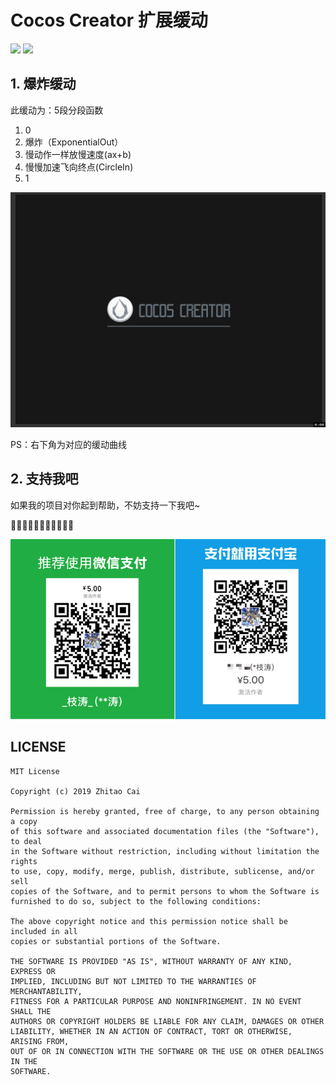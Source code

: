 # Cocos Creator 扩展缓动

[![](https://img.shields.io/badge/Release-0.1.0-green.svg)](CHANGELOG.md)
[![](https://img.shields.io/badge/Cocos%20Creator-2.2.0-orange.svg)](http://www.cocos.com/creator)

## 1. 爆炸缓动

此缓动为：5段分段函数

1. 0
2. 爆炸（ExponentialOut）
3. 慢动作一样放慢速度(ax+b)
4. 慢慢加速飞向终点(CircleIn)
5. 1

![](static/boom_effect.gif)

PS：右下角为对应的缓动曲线


## 2. 支持我吧

如果我的项目对你起到帮助，不妨支持一下我吧~

🙏🙏🙏🙏🙏🙏🙏🙏🙏🙏🙏

![](static/PAY.png)


## LICENSE

    MIT License

    Copyright (c) 2019 Zhitao Cai

    Permission is hereby granted, free of charge, to any person obtaining a copy
    of this software and associated documentation files (the "Software"), to deal
    in the Software without restriction, including without limitation the rights
    to use, copy, modify, merge, publish, distribute, sublicense, and/or sell
    copies of the Software, and to permit persons to whom the Software is
    furnished to do so, subject to the following conditions:

    The above copyright notice and this permission notice shall be included in all
    copies or substantial portions of the Software.

    THE SOFTWARE IS PROVIDED "AS IS", WITHOUT WARRANTY OF ANY KIND, EXPRESS OR
    IMPLIED, INCLUDING BUT NOT LIMITED TO THE WARRANTIES OF MERCHANTABILITY,
    FITNESS FOR A PARTICULAR PURPOSE AND NONINFRINGEMENT. IN NO EVENT SHALL THE
    AUTHORS OR COPYRIGHT HOLDERS BE LIABLE FOR ANY CLAIM, DAMAGES OR OTHER
    LIABILITY, WHETHER IN AN ACTION OF CONTRACT, TORT OR OTHERWISE, ARISING FROM,
    OUT OF OR IN CONNECTION WITH THE SOFTWARE OR THE USE OR OTHER DEALINGS IN THE
    SOFTWARE.
